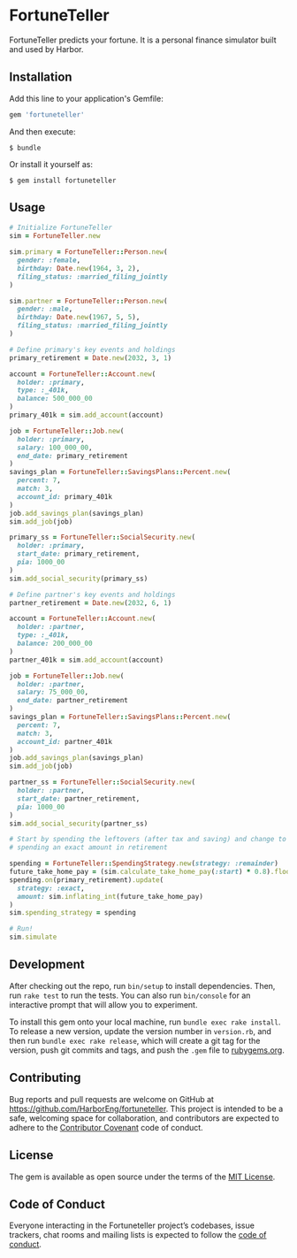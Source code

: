 # FortuneTeller

FortuneTeller predicts your fortune. It is a personal finance simulator built and used by Harbor.

## Installation

Add this line to your application's Gemfile:

```ruby
gem 'fortuneteller'
```

And then execute:

    $ bundle

Or install it yourself as:

    $ gem install fortuneteller

## Usage

```ruby
# Initialize FortuneTeller
sim = FortuneTeller.new

sim.primary = FortuneTeller::Person.new(
  gender: :female,
  birthday: Date.new(1964, 3, 2),
  filing_status: :married_filing_jointly
)

sim.partner = FortuneTeller::Person.new(
  gender: :male,
  birthday: Date.new(1967, 5, 5),
  filing_status: :married_filing_jointly
)

# Define primary's key events and holdings
primary_retirement = Date.new(2032, 3, 1)

account = FortuneTeller::Account.new(
  holder: :primary,
  type: :_401k,
  balance: 500_000_00
)
primary_401k = sim.add_account(account)

job = FortuneTeller::Job.new(
  holder: :primary,
  salary: 100_000_00,
  end_date: primary_retirement
)
savings_plan = FortuneTeller::SavingsPlans::Percent.new(
  percent: 7,
  match: 3,
  account_id: primary_401k
)
job.add_savings_plan(savings_plan)
sim.add_job(job)

primary_ss = FortuneTeller::SocialSecurity.new(
  holder: :primary,
  start_date: primary_retirement,
  pia: 1000_00
)
sim.add_social_security(primary_ss)

# Define partner's key events and holdings
partner_retirement = Date.new(2032, 6, 1)

account = FortuneTeller::Account.new(
  holder: :partner,
  type: :_401k,
  balance: 200_000_00
)
partner_401k = sim.add_account(account)

job = FortuneTeller::Job.new(
  holder: :partner,
  salary: 75_000_00,
  end_date: partner_retirement
)
savings_plan = FortuneTeller::SavingsPlans::Percent.new(
  percent: 7,
  match: 3,
  account_id: partner_401k
)
job.add_savings_plan(savings_plan)
sim.add_job(job)

partner_ss = FortuneTeller::SocialSecurity.new(
  holder: :partner,
  start_date: partner_retirement,
  pia: 1000_00
)
sim.add_social_security(partner_ss)

# Start by spending the leftovers (after tax and saving) and change to
# spending an exact amount in retirement

spending = FortuneTeller::SpendingStrategy.new(strategy: :remainder)
future_take_home_pay = (sim.calculate_take_home_pay(:start) * 0.8).floor
spending.on(primary_retirement).update(
  strategy: :exact,
  amount: sim.inflating_int(future_take_home_pay)
)
sim.spending_strategy = spending

# Run!
sim.simulate
```

## Development

After checking out the repo, run `bin/setup` to install dependencies. Then, run `rake test` to run the tests. You can also run `bin/console` for an interactive prompt that will allow you to experiment.

To install this gem onto your local machine, run `bundle exec rake install`. To release a new version, update the version number in `version.rb`, and then run `bundle exec rake release`, which will create a git tag for the version, push git commits and tags, and push the `.gem` file to [rubygems.org](https://rubygems.org).

## Contributing

Bug reports and pull requests are welcome on GitHub at https://github.com/HarborEng/fortuneteller. This project is intended to be a safe, welcoming space for collaboration, and contributors are expected to adhere to the [Contributor Covenant](http://contributor-covenant.org) code of conduct.

## License

The gem is available as open source under the terms of the [MIT License](http://opensource.org/licenses/MIT).

## Code of Conduct

Everyone interacting in the Fortuneteller project’s codebases, issue trackers, chat rooms and mailing lists is expected to follow the [code of conduct](https://github.com/[USERNAME]/fortuneteller/blob/master/CODE_OF_CONDUCT.md).
